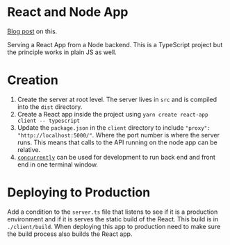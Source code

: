# React and Node App

[Blog post](https://www.freecodecamp.org/news/how-to-make-create-react-app-work-with-a-node-backend-api-7c5c48acb1b0/) on this.

Serving a React App from a Node backend. This is a TypeScript project but the principle works in plain JS as well.

# Creation
1. Create the server at root level. The server lives in `src` and is compiled into the `dist` directory.
2. Create a React app inside the project using `yarn create react-app client -- typescript`
3. Update the `package.json` in the `client` directory to include `"proxy": "http://localhost:5000/"`. Where the port number is where the server runs. This means that calls to the API running on the node app can be relative.
4. [`concurrently`](https://www.npmjs.com/package/concurrently) can be used for development to run back end and front end in one terminal window.

# Deploying to Production

Add a condition to the `server.ts` file that listens to see if it is a production environment and if it is serves the static build of the React. This build is in `./client/build`. When deploying this app to production need to make sure the build process also builds the React app.
